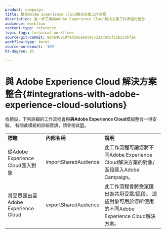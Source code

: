 ```yaml
---
product: campaign
title: 整合Adobe Experience Cloud解決方案工作流程
description: 進一步了解與Adobe Experience Cloud解決方案工作流程的整合
audience: workflow
content-type: reference
topic-tags: technical-workflows
source-git-commit: 98d646919fedc66ee9145522ad0c5f15b25dbf2e
workflow-type: tm+mt
source-wordcount: '109'
ht-degree: 8%

---
```



# 與 Adobe Experience Cloud 解決方案整合{#integrations-with-adobe-experience-cloud-solutions}

依預設，下列詳細的工作流程會與&#x200B;**與Adobe Experience Cloud**&#x200B;模組整合一併安裝。 有關此模組的詳細資訊，請參閱此[節](../../integrations/using/configuring-ims.md#installing-the-package)。

<table> 
 <tbody> 
  <tr> 
   <td> <strong>標籤</strong><br /> </td> 
   <td> <strong>內部名稱</strong><br /> </td> 
   <td> <strong>說明</strong><br /> </td> 
  </tr> 
  <tr> 
   <td> <span class="uicontrol">從Adobe Experience Cloud匯入對象</span> <br /> </td> 
   <td> <span class="uicontrol">importSharedAudience</span> <br /> </td> 
   <td> 此工作流程可讓您將不同Adobe Experience Cloud解決方案的對象/區段匯入Adobe Campaign。<br /> </td> 
  </tr> 
  <tr> 
   <td> <span class="uicontrol">將受眾匯出至Adobe Experience Cloud</span> <br /> </td> 
   <td> <span class="uicontrol">exportSharedAudience</span> <br /> </td> 
   <td> 此工作流程會將受眾匯出為共用受眾/區段。 這些對象可用於您所使用的不同Adobe Experience Cloud解決方案。<br /> </td> 
  </tr> 
 </tbody> 
</table>

